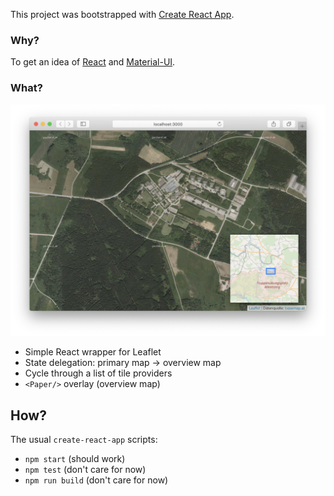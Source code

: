 This project was bootstrapped with [Create React App](https://github.com/facebook/create-react-app).

### Why?

To get an idea of [React](https://reactjs.org) and [Material-UI](https://material-ui.com).

### What?

![Screenshot](assets/screenshot-1.png)

* Simple React wrapper for Leaflet
* State delegation: primary map -> overview map
* Cycle through a list of tile providers
* `<Paper/>` overlay (overview map)

## How?

The usual `create-react-app` scripts:
* `npm start` (should work)
* `npm test` (don't care for now)
* `npm run build` (don't care for now)
